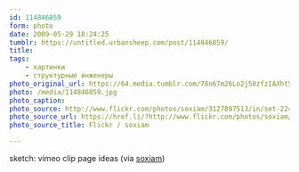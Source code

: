 ```yaml
---
id: 114846859
form: photo
date: 2009-05-29 18:24:25
tumblr: https://untitled.urbansheep.com/post/114846859/
title:
tags:
    - картинки
    - структурные инженеры
photo_original_url: https://64.media.tumblr.com/78n67m26Lo2j58zfzIAXhtSJo1_500.jpg
photo: /media/114846859.jpg
photo_caption: 
photo_source: http://www.flickr.com/photos/soxiam/3127897513/in/set-224126/
photo_source_url: https://href.li/?http://www.flickr.com/photos/soxiam/3127897513/in/set-224126/
photo_source_title: Flickr / soxiam

---
```


<p>sketch: vimeo clip page ideas (via <a href="http://www.flickr.com/photos/soxiam/3127897513/in/set-224126/">soxiam</a>)</p>
